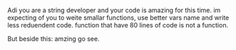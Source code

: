 Adi you are a string developer and your code is amazing for this time.
im expecting of you to weite smallar functions, use better vars name and write less reduendent code.
function that have 80 lines of code is not a function.

But beside this: amzing go see.

